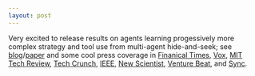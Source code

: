 ```yaml
---
layout: post
---
```


Very excited to release results on agents learning progessively more complex strategy and tool use from multi-agent hide-and-seek; see [blog](https://openai.com/blog/emergent-tool-use/)/[paper](https://arxiv.org/abs/1909.07528) and some cool press coverage in [Finanical Times](https://www.ft.com/content/1e215356-d961-11e9-8f9b-77216ebe1f17), [Vox](https://www.vox.com/future-perfect/2019/9/20/20872672/ai-learn-play-hide-and-seek), [MIT Tech Review](https://www.technologyreview.com/s/614325/open-ai-algorithms-learned-tool-use-and-cooperation-after-hide-and-seek-games/), [Tech Crunch](https://techcrunch.com/2019/09/17/clever-hide-and-seek-ais-learn-to-use-tools-and-break-the-rules/), [IEEE](https://spectrum.ieee.org/tech-talk/robotics/artificial-intelligence/ai-agents-startle-researchers-with-unexpected-strategies-in-hideandseek), [New Scientist](https://www.newscientist.com/article/2216410-ai-learns-to-defy-the-laws-of-physics-to-win-at-hide-and-seek/), [Venture Beat](https://venturebeat.com/2019/09/17/openai-and-deepmind-teach-ai-to-work-as-a-team-by-playing-hide-and-seek/), and [Sync](https://medium.com/syncedreview/why-playing-hide-and-seek-could-lead-ai-to-humanlike-intelligence-42604d1d6b90).
